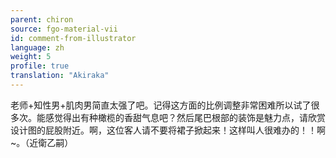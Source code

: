 ```yaml
---
parent: chiron
source: fgo-material-vii
id: comment-from-illustrator
language: zh
weight: 5
profile: true
translation: "Akiraka"
---
```


老师+知性男+肌肉男简直太强了吧。记得这方面的比例调整非常困难所以试了很多次。能感觉得出有种橄榄的香甜气息吧？然后尾巴根部的装饰是魅力点，请欣赏设计图的屁股附近。啊，这位客人请不要将裙子掀起来！这样叫人很难办的！！啊~。（近衛乙嗣）
